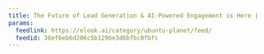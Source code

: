 ```yaml
---
title: The Future of Lead Generation & AI-Powered Engagement is Here | Elook.AI
params:
  feedlink: https://elook.ai/category/ubuntu-planet/feed/
  feedid: 38ef6eb6d206c5b1296e3d6bfbc0fbfc
---
```

